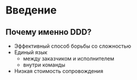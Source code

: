 Введение
===

## Почему именно DDD?

* Эффективный способ борьбы со сложностью
* Единый язык
	*  между заказчиком и исполнителем
	*  внутри команды
* Низкая стоимость сопровождения

